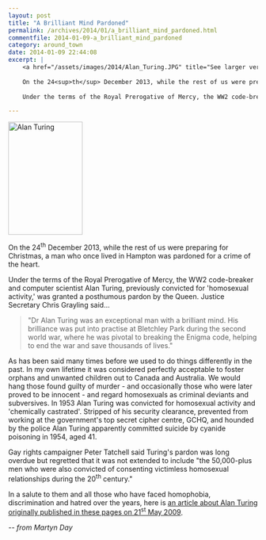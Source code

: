 ```yaml
---
layout: post
title: "A Brilliant Mind Pardoned"
permalink: /archives/2014/01/a_brilliant_mind_pardoned.html
commentfile: 2014-01-09-a_brilliant_mind_pardoned
category: around_town
date: 2014-01-09 22:44:08
excerpt: |
    <a href="/assets/images/2014/Alan_Turing.JPG" title="See larger version of - Alan Turing"><img src="/assets/images/2014/Alan_Turing_thumb.JPG" width="150" height="228" alt="Alan Turing" class="photo right" /></a>
    
    On the 24<sup>th</sup> December 2013, while the rest of us were preparing for Christmas, a man who once lived in Hampton was pardoned for a crime of the heart.
    
    Under the terms of the Royal Prerogative of Mercy, the WW2 code-breaker and computer scientist  Alan Turing, previously convicted for 'homosexual activity,' was granted a posthumous pardon by the Queen.

---
```


<a href="/assets/images/2014/Alan_Turing.JPG" title="See larger version of - Alan Turing"><img src="/assets/images/2014/Alan_Turing_thumb.JPG" width="150" height="228" alt="Alan Turing" class="photo right" /></a>

On the 24<sup>th</sup> December 2013, while the rest of us were preparing for Christmas, a man who once lived in Hampton was pardoned for a crime of the heart.

Under the terms of the Royal Prerogative of Mercy, the WW2 code-breaker and computer scientist Alan Turing, previously convicted for 'homosexual activity,' was granted a posthumous pardon by the Queen. Justice Secretary Chris Grayling said...

> "Dr Alan Turing was an exceptional man with a brilliant mind. His brilliance was put into practise at Bletchley Park during the second world war, where he was pivotal to breaking the Enigma code, helping to end the war and save thousands of lives."

As has been said many times before we used to do things differently in the past. In my own lifetime it was considered perfectly acceptable to foster orphans and unwanted children out to Canada and Australia. We would hang those found guilty of murder - and occasionally those who were later proved to be innocent - and regard homosexuals as criminal deviants and subversives. In 1953 Alan Turing was convicted for homosexual activity and 'chemically castrated'. Stripped of his security clearance, prevented from working at the government's top secret cipher centre, GCHQ, and hounded by the police Alan Turing apparently committed suicide by cyanide poisoning in 1954, aged 41.

Gay rights campaigner Peter Tatchell said Turing's pardon was long overdue but regretted that it was not extended to include "the 50,000-plus men who were also convicted of consenting victimless homosexual relationships during the 20<sup>th</sup> century."

In a salute to them and all those who have faced homophobia, discrimination and hatred over the years, here is [an article about Alan Turing originally published in these pages on 21<sup>st</sup> May 2009](/archives/2009/05/turings_poisoned_apple.html).

<cite>-- from Martyn Day</cite>

